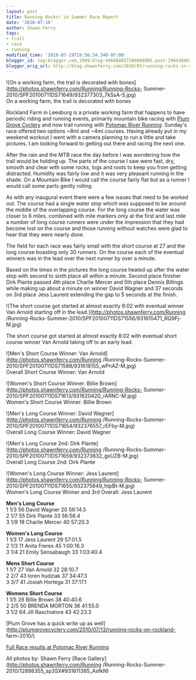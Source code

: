 ```yaml
---
layout: post
title: Running Rocks! in Summer Race Report
date: '2010-07-16'
author: Shawn Ferry
tags:
- trail
- race
- running
modified_time: '2010-07-19T19:56:34.340-07:00'
blogger_id: tag:blogger.com,1999:blog-496684037280688885.post-2964304632182536687
blogger_orig_url: http://blog.shawnferry.com/2010/07/running-rocks-in-summer-race-report.html
---
```


![On a working farm, the trail is decorated with
bones](http://photos.shawnferry.com/Running/Running-Rocks-
Summer-2010/SPF20100711DS71649/932377303_7kSsA-S.jpg)  
On a working farm, the trail is decorated with bones

Rockland Farm in Leesburg is a private working farm that happens to have
periodic riding and running events, primarily mountain bike racing with [Plum
Grove Cyclery](http://plumgrovecyclery.com/) and now trail running with
[Potomac River Running](http://www.potomacriverrunning.com). Sunday's race
offered two options ~8mi and ~4mi courses. Having already put in my weekend
workout I went with a camera planning to run a little and take pictures. I am
looking forward to getting out there and racing the next one.  

After the rain and the MTB race the day before I was wondering how the trail
would be holding up. The parts of the course I saw were fast, dry, smooth and
clear with some rocks, logs and roots to keep you from getting distracted.
Humidity was fairly low and it was very pleasant running in the shade. On a
Mountain Bike I would call the course fairly flat but as a runner I would call
some parts gently rolling.

As with any inaugural event there were a few issues that need to be worked
out. The course had a single water stop which was supposed to be around the
middle of the overlapping course. For the long course the water was closer to
6 miles, combined with mile markers only at the first and last mile a number
of long course runners were under the impression that they had become lost on
the course and those running without watches were glad to hear that they were
nearly done.

The field for each race was fairly small with the short course at 27 and the
long course boasting only 30 runners. On the course each of the eventual
winners was in the lead over the next runner by over a minute.

Based on the times in the pictures the long course heated up after the water
stop with second to sixth place all within a minute. Second place finisher
Dirk Plante passed 4th place Charlie Mercer and 5th place Dennis Billings
while making up about a minute on winner David Wagner and 37 seconds on 3rd
place Jess Laurent extending the gap to 5 seconds at the finish.

![The short course got started at almost exactly 8:02 with eventual winner Van
Arnold starting off in the lead.](http://photos.shawnferry.com/Running
/Running-Rocks-Summer-2010/SPF20100711DS71556/931615471_RQ9Fj-M.jpg)

The short course got started at almost exactly 8:02 with eventual short course
winner Van Arnold taking off to an early lead.

![Men's Short Course Winner: Van Arnold](http://photos.shawnferry.com/Running
/Running-Rocks-Summer-2010/SPF20100711DS71588/931618155_wPnAZ-M.jpg)  
Overall Short Course Winner: Van Arnold

![Women's Short Course Winner: Billie
Brown](http://photos.shawnferry.com/Running/Running-Rocks-
Summer-2010/SPF20100711DS71613/931620420_rARNC-M.jpg)  
Women's Short Course Winner: Billie Brown

![Men's Long Course Winner: David Wagner](http://photos.shawnferry.com/Running
/Running-Rocks-Summer-2010/SPF20100711DS71654/932376557_rEFby-M.jpg)  
Overall Long Course Winner: David Wagner

![Men's Long Course 2nd: Dirk Plante](http://photos.shawnferry.com/Running
/Running-Rocks-Summer-2010/SPF20100711DS71659/932373632_gxUZB-M.jpg)  
Overall Long Course 2nd: Dirk Plante

![Women's Long Course Winner: Jess
Laurent](http://photos.shawnferry.com/Running/Running-Rocks-
Summer-2010/SPF20100711DS71655/932375849_htpBt-M.jpg)  
Women's Long Course Winner and 3rd Overall: Jess Laurent

**Men's Long Course**  
1 1/3 56 David Wagner 20 56:14.5  
2 1/7 55 Dirk Plante 33 56:56.4  
3 1/9 18 Charlie Mercer 40 57:20.3  

**Women's Long Course**  
1 1/3 17 Jess Laurent 29 57:01.5  
2 1/3 11 Anita Freres 45 1:00:16.3  
3 1/4 21 Emily Sensabaugh 33 1:03:40.4

**Mens Short Course**  
1 1/7 27 Van Arnold 32 28:10.7  
2 2/7 43 loren hudziak 37 34:47.3  
3 3/7 41 Josiah Hortega 31 37:17.1  

**Womens Short Course**  
1 1/5 28 Billie Brown 38 40:40.6  
2 2/5 50 BRENDA MORTON 36 41:55.0  
3 1/2 64 Jill Raschiatore 43 42:23.3  

[Plum Grove has a quick write up as
well](http://plumgrovecyclery.com/2010/07/13/running-rocks-on-rockland-
farm-2010/)

[Full Race results at Potomac River
Running](http://www.potomacriverrunning.com/race-results-a4184)

All photos by: Shawn Ferry [Race Gallery](http://photos.shawnferry.com/Running
/Running-Rocks-Summer-2010/12898355_sp3SX#931611385_AsfkN)

